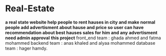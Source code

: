 # Real-Estate
**a real state website help people to rent hauses in city and make normal people add advertisment about hause and price so user can have recommendation about best hauses sales for him and any advertisment need admin approval**
**this project**
front_end team : ghada ahmed and fatma mohammed
backend team :   anas khaled  and alyaa mohammed
database team  :  hager hamdy.
